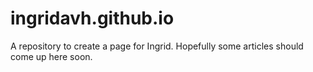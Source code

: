 # ingridavh.github.io
A repository to create a page for Ingrid. Hopefully some articles should come up here soon.
